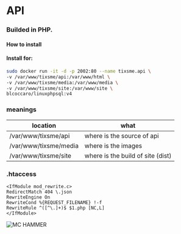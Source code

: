 # API 
### Builded in PHP.  

#### How to install  

#### Install for:  

```bash
sudo docker run -it -d -p 2002:80 --name tixsme.api \
-v /var/www/tixsme/api:/var/www/html \
-v /var/www/tixsme/media:/var/www/media \
-v /var/www/tixsme/site:/var/www/site \
blcoccaro/linuxphpsql:v4
```

### meanings 
| location | what |
| -------- | ----- |
| /var/www/tixsme/api | where is the source of api |
| /var/www/tixsme/media | where is the images |
| /var/www/tixsme/site | where is the build of site (dist) |

### .htaccess
```.htaccess
<IfModule mod_rewrite.c> 
RedirectMatch 404 \.json 
RewriteEngine On 
RewriteCond %{REQUEST_FILENAME} !-f 
RewriteRule ^([^\.]+)$ $1.php [NC,L] 
</IfModule> 
```

![MC HAMMER](https://camo.githubusercontent.com/294d473d32d1d33750ea6a059bcd44cf31398535/687474703a2f2f692e696d6775722e636f6d2f6163484d3330786c2e6a7067)